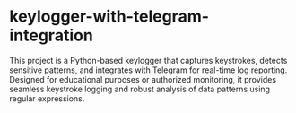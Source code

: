 # keylogger-with-telegram-integration
This project is a Python-based keylogger that captures keystrokes, detects sensitive patterns, and integrates with Telegram for real-time log reporting. Designed for educational purposes or authorized monitoring, it provides seamless keystroke logging and robust analysis of data patterns using regular expressions.
